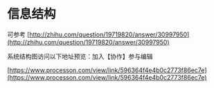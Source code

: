 # 信息结构

可参考 [http://zhihu.com/question/19719820/answer/30997950](http://zhihu.com/question/19719820/answer/30997950)



系统结构图访问以下地址预览：加入【协作】参与编辑

[https://www.processon.com/view/link/596364f4e4b0c2773f86ec7e](https://www.processon.com/view/link/596364f4e4b0c2773f86ec7e)

